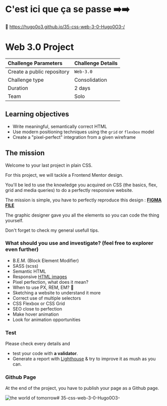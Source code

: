 # C'est ici que ça se passe ➡️➡️
🔗 https://hugo0o3.github.io/35-css-web-3-0-Hugo0O3-/

# Web 3.0 Project

| Challenge Parameters       | Challenge Details  |
| :------------------------- |:-------------------|
| Create a public repository | `Web-3.0` 		  |
| Challenge type             | Consolidation      |
| Duration                   | 2 days             |
| Team                       | Solo           	  |


## Learning objectives

- Write meaningful, semantically correct HTML
- Use modern positioning techniques using the `grid` or `flexbox` model
- Create a "pixel-perfect" integration from a given wireframe


## The mission

Welcome to your last project in plain CSS.

For this project, we will tackle a Frontend Mentor design.

You'll be led to use the knowledge you acquired on CSS (the basics, flex, grid and media queries) to do a perfectly responsive website.

The mission is simple, you have to perfectly reproduce this design : **[FIGMA FILE](FLEX-GRID-RESPONSIVE.fig)**

The graphic designer gave you all the elements so you can code the thing yourself.

Don't forget to check my general usefull tips.

### What should you use and investigate? (feel free to explorer even further)

- B.E.M. (Block Element Modifier)
- SASS (scss)
- Semantic HTML
- Responsive [HTML images](https://developer.mozilla.org/en-US/docs/Learn/HTML/Multimedia_and_embedding/Responsive_images)
- Pixel perfection, what does it mean?
- When to use PX, REM, EM? 🤯
- Sketching a website to understand it more
- Correct use of multiple selectors
- CSS Flexbox or CSS Grid
- SEO close to perfection
- Make hover animation
- Look for animation opportunities

### Test 
Please check every details and 
- test your code with **a validator**. 
- Generate a report with [Lighthouse](https://developers.google.com/web/tools/lighthouse) & try to improve it as mush as you can.

### Github Page
At the end of the project, you have to publish your page as a Github page. 

![the world of tomorrow](https://media.tenor.co/images/1fcea016af432389e7b444ae3b95abf2/raw)# 35-css-web-3-0-Hugo0O3-
